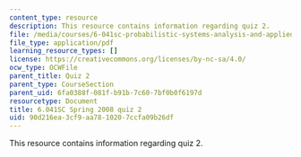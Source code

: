 ```yaml
---
content_type: resource
description: This resource contains information regarding quiz 2.
file: /media/courses/6-041sc-probabilistic-systems-analysis-and-applied-probability-fall-2013/90d216ea3cf9aa7810207ccfa09b26df_MIT6_041SCF13_quiz02_s08.pdf
file_type: application/pdf
learning_resource_types: []
license: https://creativecommons.org/licenses/by-nc-sa/4.0/
ocw_type: OCWFile
parent_title: Quiz 2
parent_type: CourseSection
parent_uid: 6fa0388f-081f-b91b-7c60-7bf0b0f6197d
resourcetype: Document
title: 6.041SC Spring 2008 quiz 2
uid: 90d216ea-3cf9-aa78-1020-7ccfa09b26df
---
```

This resource contains information regarding quiz 2.